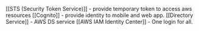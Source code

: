 [[STS (Security Token Service)]] - provide temporary token to access aws resources
[[Cognito]] - provide identity to mobile and web app.
[[Directory Service]] -  AWS DS service
[[AWS IAM Identity Center]] - One login for all.





